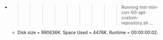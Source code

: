 * >>>>>>>>> Running inst-min-con-00-apt-custom-repository.sh ...
  * Disk size = 990636K. Space Used = 4476K. Runtime = 00:00:00:02.
